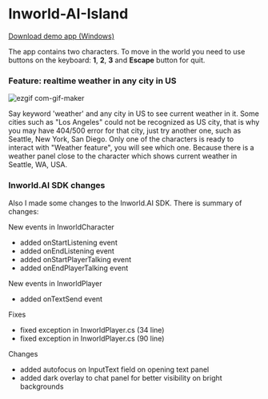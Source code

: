 # Inworld-AI-Island

[Download demo app (Windows)](https://drive.google.com/file/d/1l8XSx9J9hzrjw5TqybGzu8CJA9j0t20D/view?usp=share_link)

The app contains two characters. To move in the world you need to use buttons on the keyboard: **1**, **2**, **3** and **Escape** button for quit.

### Feature: realtime weather in any city in US

![ezgif com-gif-maker](https://user-images.githubusercontent.com/9135028/211234530-03311412-ccc7-4c82-856b-0301b7095e8e.gif)

Say keyword 'weather' and any city in US to see current weather in it. Some cities such as "Los Angeles" could not be recognized as US city, that is why you may have 404/500 error for that city, just try another one, such as Seattle, New York, San Diego.
Only one of the characters is ready to interact with "Weather feature", you will see which one. Because there is a weather panel close to the character which shows current weather in Seattle, WA, USA.

### Inworld.AI SDK changes

Also I made some changes to the Inworld.AI SDK. There is summary of changes:

New events in InworldCharacter
- added onStartListening event
- added onEndListening event
- added onStartPlayerTalking event
- added onEndPlayerTalking event

New events in InworldPlayer
- added onTextSend event

Fixes
- fixed exception in InworldPlayer.cs (34 line)
- fixed exception in InworldPlayer.cs (90 line)

Changes
- added autofocus on InputText field on opening text panel
- added dark overlay to chat panel for better visibility on bright backgrounds
